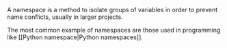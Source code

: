 A namespace is a method to isolate groups of variables in order to prevent name conflicts, usually in larger projects.

The most common example of namespaces are those used in programming like [[Python namespace|Python namespaces]].